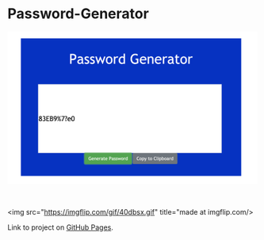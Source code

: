 # Password-Generator

![](images/screenShot.png)

<!-- <img src="images/screenShot.png"> -->

![]()

<!-- <a href="https://imgflip.com/gif/40dbsx"> -->
<img src="https://imgflip.com/gif/40dbsx.gif" title="made at imgflip.com/>
<!-- </a> -->

Link to project on [GitHub Pages](https://rosebourn.github.io/Password-Generator/).
